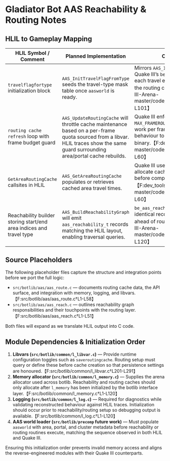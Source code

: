 # Gladiator Bot AAS Reachability & Routing Notes

## HLIL to Gameplay Mapping

| HLIL Symbol / Comment | Planned Implementation | Cross-Reference |
| --- | --- | --- |
| `travelflagfortype` initialization block | `AAS_InitTravelFlagFromType` seeds the travel-type mask table once `aasworld` is ready. | Mirrors `AAS_InitTravelFlagFromType` in Quake III’s `be_aas_route.c`, which maps each travel enum to a bitmask used by the routing caches.【F:dev_tools/Quake-III-Arena-master/code/botlib/be_aas_route.c†L62-L101】 |
| `routing cache refresh` loop with frame budget guard | `AAS_UpdateRoutingCache` will throttle cache maintenance based on a per-frame quota sourced from a libvar. HLIL traces show the same guard surrounding area/portal cache rebuilds. | Quake III enforces `MAX_FRAMEROUTINGUPDATES` to limit cache work per frame; we expect identical behaviour to emerge from the Gladiator binary.【F:dev_tools/Quake-III-Arena-master/code/botlib/be_aas_route.c†L44-L60】 |
| `GetAreaRoutingCache` callsites in HLIL | `AAS_GetAreaRoutingCache` populates or retrieves cached area travel times. | Quake III uses the function to lazily allocate caches per cluster goal area before computing travel costs.【F:dev_tools/Quake-III-Arena-master/code/botlib/be_aas_route.c†L36-L60】 |
| Reachability builder storing start/end area indices and travel type | `AAS_BuildReachabilityGraph` will emit `aas_reachability_t` records matching the HLIL layout, enabling traversal queries. | `be_aas_reach.c` in Quake III constructs identical records from BSP/AAS data ahead of routing.【F:dev_tools/Quake-III-Arena-master/code/botlib/be_aas_reach.c†L1-L120】 |

## Source Placeholders

The following placeholder files capture the structure and integration points before we port the full logic:

- `src/botlib/aas/aas_route.c` — documents routing cache data, the API surface, and integration with memory, logging, and libvars.【F:src/botlib/aas/aas_route.c†L1-L58】
- `src/botlib/aas/aas_reach.c` — outlines reachability graph responsibilities and their touchpoints with the routing layer.【F:src/botlib/aas/aas_reach.c†L1-L51】

Both files will expand as we translate HLIL output into C code.

## Module Dependencies & Initialization Order

1. **Libvars (`src/botlib/common/l_libvar.c`)** — Provide runtime configuration toggles such as `saveroutingcache`. Routing setup must query or define these before cache creation so that persistence settings are honoured.【F:src/botlib/common/l_libvar.c†L201-L291】
2. **Memory allocator (`src/botlib/common/l_memory.c`)** — Supplies the arena allocator used across botlib. Reachability and routing caches should only allocate after `l_memory` has been initialized by the botlib interface layer.【F:src/botlib/common/l_memory.c†L1-L120】
3. **Logging (`src/botlib/common/l_log.c`)** — Required for diagnostics while validating reconstructed behaviour against HLIL traces. Initialization should occur prior to reachability/routing setup so debugging output is available.【F:src/botlib/common/l_log.c†L1-L120】
4. **AAS world loader (`src/botlib/precomp` future work)** — Must populate `aasworld` with area, portal, and cluster metadata before reachability or routing routines execute, matching the sequence observed in both HLIL and Quake III.

Ensuring this initialization order prevents invalid memory access and aligns the reverse-engineered modules with their Quake III counterparts.
